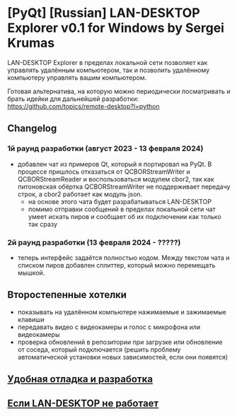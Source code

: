 
# [PyQt] [Russian] LAN-DESKTOP Explorer v0.1 for Windows by Sergei Krumas

LAN-DESKTOP Explorer в пределах локальной сети позволяет как управлять удалённым компьютером, так и позволить удалённому компьютеру управлять вашим компьютером.

Готовая альтернатива, на которую можно периодически посматривать и брать идейки для дальнейшей разработки: https://github.com/topics/remote-desktop?l=python




## Changelog

### 1й раунд разработки (август 2023 - 13 февраля 2024)
- добавлен чат из примеров Qt, который я портировал на PyQt. В процессе пришлось отказаться от QCBORStreamWriter и QCBORStreamReader и воспользоваться модулем cbor2, так как питоновская обёртка QCBORStreamWriter не поддерживает передачу строк, а cbor2 работает как модуль json.
	- на основе этого чата будет разрабатываться LAN-DESKTOP
	- помимо отправки сообщений в пределах локальной сети чат умеет искать пиров и сообщает об их подключении как только так сразу

### 2й раунд разработки (13 февраля 2024 - ?????)
- теперь интерфейс задаётся полностью кодом. Между текстом чата и списком пиров добавлен сплиттер, который можно перемещать мышкой.


## Второстепенные хотелки
- показывать на удалённом компьютере нажимаемые и зажимаемые клавиши
- передавать видео с видеокамеры и голос с микрофона или видеокамеры
- проверка обновлений в репозитории при загрузке или обновление от соседа, который подключается (решить проблему автоматической установки новых зависимостей, если они появятся)



## [Удобная отладка и разработка](DEBUG_UX.md)

## [Если LAN-DESKTOP не работает](TROUBLESHOOTING.md)
